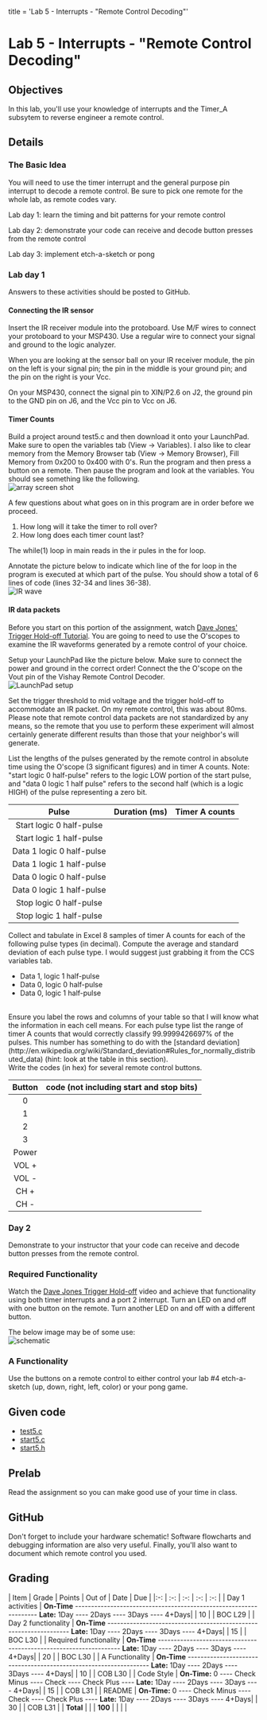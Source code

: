 title = 'Lab 5 - Interrupts - "Remote Control Decoding"'

# Lab 5 - Interrupts - "Remote Control Decoding"

## Objectives

In this lab, you'll use your knowledge of interrupts and the Timer_A subsytem to reverse engineer a remote control.  

## Details

### The Basic Idea

You will need to use the timer interrupt and the general purpose pin interrupt to decode a remote control.  Be sure to pick one remote for the whole lab, as remote codes vary.  

Lab day 1: learn the timing and bit patterns for your remote control
 
Lab day 2: demonstrate your code can receive and decode button presses from the remote control

Lab day 3: implement etch-a-sketch or pong

### Lab day 1

Answers to these activities should be posted to GitHub.

#### Connecting the IR sensor
Insert the IR receiver module into the protoboard.  Use M/F wires to connect your protoboard to your MSP430. Use a regular wire to connect your signal and ground to the logic analyzer.

When you are looking at the sensor ball on your IR receiver module, the pin on the left is your signal pin; the pin in the middle is your ground pin; and the pin on the right is your Vcc.  

On your MSP430, connect the signal pin to XIN/P2.6 on J2, the ground pin to the GND pin on J6, and the Vcc pin to Vcc on J6.  

#### Timer Counts
Build a project around test5.c and then download it onto your LaunchPad. Make sure to open the variables tab (View -> Variables). I also like to clear memory from the Memory Browser tab (View -> Memory Browser), Fill Memory from 0x200 to 0x400 with 0's. Run the program and then press a button on a remote. Then pause the program and look at the variables. You should see something like the following. <br>
![array screen shot](arrayScreenShot.gif)
<br>

A few questions about what goes on in this program are in order before we proceed.
1) How long will it take the timer to roll over?
2) How long does each timer count last?

The while(1) loop in main reads in the ir pules in the for loop. 

Annotate the picture below to indicate which line of the for loop in the program is executed at which part of the pulse. You should show a total of 6 lines of code (lines 32-34 and lines 36-38).
<br>
![IR wave](irWave.gif)
<br>

#### IR data packets

Before you start on this portion of the assignment, watch [Dave Jones' Trigger Hold-off Tutorial](http://www.youtube.com/watch?v=ta096oBzSac). You are going to need to use the O'scopes to examine the IR waveforms generated by a remote control of your choice. 

Setup your LaunchPad like the picture below. Make sure to connect the power and ground in the correct order! Connect the the O'scope on the Vout pin of the Vishay Remote Control Decoder. 
<br>
![LaunchPad setup](launchpadSetup.jpg)
<br>

Set the trigger threshold to mid voltage and the trigger hold-off to accommodate an IR packet. On my remote control, this was about 80ms. Please note that remote control data packets are not standardized by any means, so the remote that you use to perform these experiment will almost certainly generate different results than those that your neighbor's will generate.

List the lengths of the pulses generated by the remote control in absolute time using the O'scope (3 significant figures) and in timer A counts.  Note: "start logic 0 half-pulse" refers to the logic LOW portion of the start pulse, and "data 0 logic 1 half pulse" refers to the second half (which is a logic HIGH) of the pulse representing a zero bit.

| Pulse | Duration (ms)	| Timer A counts |
| :-: | :-: | :-: |
| Start logic 0 half-pulse | | |
| Start logic 1 half-pulse | | | 	 
| Data 1 logic 0 half-pulse | | | 	 
| Data 1 logic 1 half-pulse | | |	 
| Data 0 logic 0 half-pulse | | |	 
| Data 0 logic 1 half-pulse | | |	 
| Stop logic 0 half-pulse | | | 
| Stop logic 1 half-pulse | | | |

Collect and tabulate in Excel 8 samples of timer A counts for each of the following pulse types (in decimal). Compute the average and standard deviation of each pulse type. I would suggest just grabbing it from the CCS variables tab.  
- Data 1, logic 1 half-pulse
- Data 0, logic 0 half-pulse
- Data 0, logic 1 half-pulse
<br>
Ensure you label the rows and columns of your table so that I will know what the information in each cell means.
For each pulse type list the range of timer A counts that would correctly classify 99.9999426697% of the pulses. This number has something to do with the [standard deviation](http://en.wikipedia.org/wiki/Standard_deviation#Rules_for_normally_distributed_data) (hint: look at the table in this section).
<br>
Write the codes (in hex) for several remote control buttons. 

| Button | code (not including start and stop bits) |
| :-: | :-: |
| 0 | |	 
| 1 | | 
| 2 | |	 
| 3 | | 
| Power | |	 
| VOL +	| | 
| VOL -	| | 
| CH + | |
| CH - | | |

### Day 2

Demonstrate to your instructor that your code can receive and decode button presses from the remote control.

### Required Functionality

Watch the [Dave Jones Trigger Hold-off](http://www.youtube.com/watch?v=ta096oBzSac) video and achieve that functionality using both timer interrupts and a port 2 interrupt.  Turn an LED on and off with one button on the remote.  Turn another LED on and off with a different button.

The below image may be of some use:<br>
![schematic](schematic.jpg)
<br>

### A Functionality

Use the buttons on a remote control to either control your lab #4 etch-a-sketch (up, down, right, left, color) or your pong game.

## Given code
- [test5.c](test5.c)
- [start5.c](start5.c)
- [start5.h](start5.h)

## Prelab

Read the assignment so you can make good use of your time in class.

## GitHub

Don't forget to include your hardware schematic!  Software flowcharts and debugging information are also very useful.  Finally, you'll also want to document which remote control you used.


## Grading

| Item | Grade | Points | Out of | Date | Due |
|:-: | :-: | :-: | :-: | :-: |
| Day 1 activities | **On-Time** ------------------------------------------------------------------ **Late:** 1Day ---- 2Days ---- 3Days ---- 4+Days| | 10 | | BOC L29 |
| Day 2 functionality | **On-Time** ------------------------------------------------------------------ **Late:** 1Day ---- 2Days ---- 3Days ---- 4+Days| | 15 | | BOC L30 |
| Required functionality | **On-Time** ------------------------------------------------------------------ **Late:** 1Day ---- 2Days ---- 3Days ---- 4+Days| | 20 | | BOC L30 |
| A Functionality | **On-Time** ------------------------------------------------------------------ **Late:** 1Day ---- 2Days ---- 3Days ---- 4+Days| | 10 | | COB L30 |
| Code Style | **On-Time:** 0 ---- Check Minus ---- Check ---- Check Plus ---- **Late:** 1Day ---- 2Days ---- 3Days ---- 4+Days| | 15 | | COB L31 |
| README | **On-Time:** 0 ---- Check Minus ---- Check ---- Check Plus ---- **Late:** 1Day ---- 2Days ---- 3Days ---- 4+Days| | 30 | | COB L31 |
| **Total** | | | **100** | | |
|
